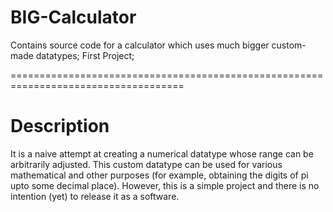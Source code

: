 # BIG-Calculator

Contains source code for a calculator which uses much bigger custom-made datatypes;
First Project;

====================================================================================

# Description

It is a naive attempt at creating a numerical datatype whose range can be arbitrarily adjusted. This custom datatype can be used for various mathematical and other purposes (for example, obtaining the digits of pi upto some decimal place). However, this is a simple project and there is no intention (yet) to release it as a software.

